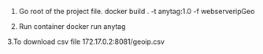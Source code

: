 1. Go root of the project file.
docker build . -t anytag:1.0 -f webserveripGeo 

2. Run container
docker run anytag

3.To download csv file 172.17.0.2:8081/geoip.csv
